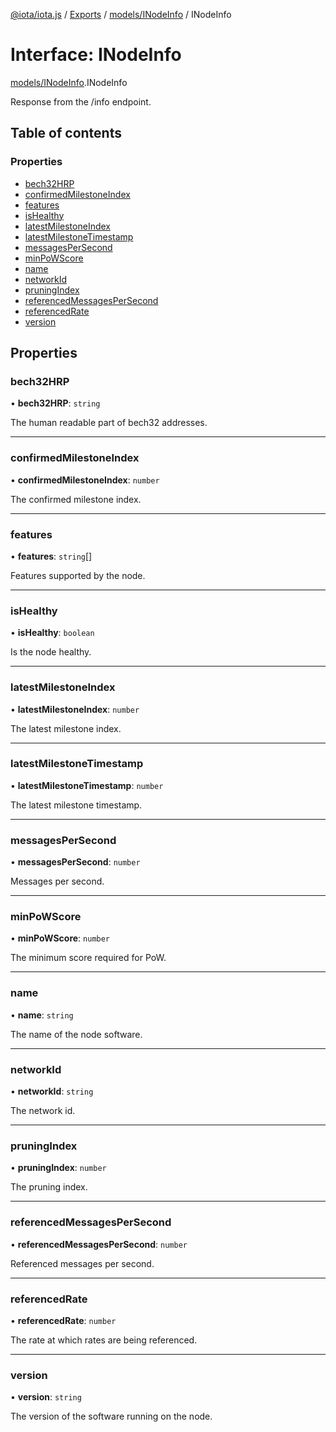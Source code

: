 [@iota/iota.js](../README.md) / [Exports](../modules.md) / [models/INodeInfo](../modules/models_inodeinfo.md) / INodeInfo

# Interface: INodeInfo

[models/INodeInfo](../modules/models_inodeinfo.md).INodeInfo

Response from the /info endpoint.

## Table of contents

### Properties

- [bech32HRP](models_inodeinfo.inodeinfo.md#bech32hrp)
- [confirmedMilestoneIndex](models_inodeinfo.inodeinfo.md#confirmedmilestoneindex)
- [features](models_inodeinfo.inodeinfo.md#features)
- [isHealthy](models_inodeinfo.inodeinfo.md#ishealthy)
- [latestMilestoneIndex](models_inodeinfo.inodeinfo.md#latestmilestoneindex)
- [latestMilestoneTimestamp](models_inodeinfo.inodeinfo.md#latestmilestonetimestamp)
- [messagesPerSecond](models_inodeinfo.inodeinfo.md#messagespersecond)
- [minPoWScore](models_inodeinfo.inodeinfo.md#minpowscore)
- [name](models_inodeinfo.inodeinfo.md#name)
- [networkId](models_inodeinfo.inodeinfo.md#networkid)
- [pruningIndex](models_inodeinfo.inodeinfo.md#pruningindex)
- [referencedMessagesPerSecond](models_inodeinfo.inodeinfo.md#referencedmessagespersecond)
- [referencedRate](models_inodeinfo.inodeinfo.md#referencedrate)
- [version](models_inodeinfo.inodeinfo.md#version)

## Properties

### bech32HRP

• **bech32HRP**: `string`

The human readable part of bech32 addresses.

___

### confirmedMilestoneIndex

• **confirmedMilestoneIndex**: `number`

The confirmed milestone index.

___

### features

• **features**: `string`[]

Features supported by the node.

___

### isHealthy

• **isHealthy**: `boolean`

Is the node healthy.

___

### latestMilestoneIndex

• **latestMilestoneIndex**: `number`

The latest milestone index.

___

### latestMilestoneTimestamp

• **latestMilestoneTimestamp**: `number`

The latest milestone timestamp.

___

### messagesPerSecond

• **messagesPerSecond**: `number`

Messages per second.

___

### minPoWScore

• **minPoWScore**: `number`

The minimum score required for PoW.

___

### name

• **name**: `string`

The name of the node software.

___

### networkId

• **networkId**: `string`

The network id.

___

### pruningIndex

• **pruningIndex**: `number`

The pruning index.

___

### referencedMessagesPerSecond

• **referencedMessagesPerSecond**: `number`

Referenced messages per second.

___

### referencedRate

• **referencedRate**: `number`

The rate at which rates are being referenced.

___

### version

• **version**: `string`

The version of the software running on the node.
